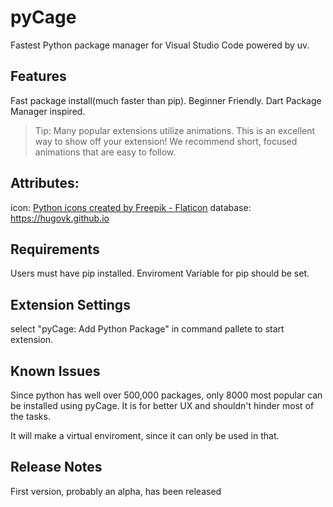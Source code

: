 # pyCage

Fastest Python package manager for Visual Studio Code powered by uv.

## Features

Fast package install(much faster than pip).
Beginner Friendly.
Dart Package Manager inspired.



> Tip: Many popular extensions utilize animations. This is an excellent way to show off your extension! We recommend short, focused animations that are easy to follow.
## Attributes:

icon: <a href="https://www.flaticon.com/free-icons/python" title="python icons">Python icons created by Freepik - Flaticon</a>
database: https://hugovk.github.io

## Requirements

Users must have pip installed.
Enviroment Variable for pip should be set.

## Extension Settings

select "pyCage: Add Python Package" in command pallete to start extension.

## Known Issues

Since python has well over 500,000 packages, only 8000 most popular can be installed using pyCage.
It is for better UX and shouldn't hinder most of the tasks.

It will make a virtual enviroment, since it can only be used in that.

## Release Notes

First version, probably an alpha, has been released



